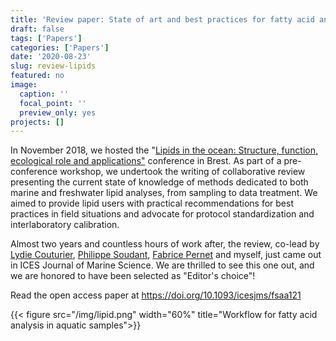 ```yaml
---
title: 'Review paper: State of art and best practices for fatty acid analysis in aquatic sciences'
draft: false
tags: ['Papers']
categories: ['Papers']
date: '2020-08-23'
slug: review-lipids
featured: no
image:
  caption: ''
  focal_point: ''
  preview_only: yes
projects: []
---
```

In November 2018, we hosted the "[Lipids in the ocean: Structure, function, ecological role and applications"](https://marinelipids.sciencesconf.org/) conference in Brest. As part of a pre-conference workshop, we undertook the writing of collaborative review presenting the current state of knowledge of methods dedicated to both marine and freshwater lipid analyses, from sampling to data treatment. We aimed to provide lipid users with practical recommendations for best practices in field situations and advocate for protocol standardization and interlaboratory calibration.

Almost two years and countless hours of work after, the review, co-lead by [Lydie Couturier](https://www.researchgate.net/profile/Lydie_Couturier), [Philippe Soudant](https://www-iuem.univ-brest.fr/lemar/equipe/soudant-philippe/?lang=en), [Fabrice Pernet](https://annuaire.ifremer.fr/cv/17057/en/) and myself, just came out in ICES Journal of Marine Science. We are thrilled to see this one out, and we are honored to have been selected as "Editor's choice"!

Read the open access paper at https://doi.org/10.1093/icesjms/fsaa121

{{< figure src="/img/lipid.png" width="60%" title="Workflow for fatty acid analysis in aquatic samples">}}
